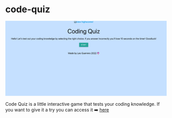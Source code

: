 # code-quiz
![Code Quiz](assets/images/Code-Quiz.png)

Code Quiz is a little interactive game that tests your coding knowledge. If you want to give it a try you can access it ➡️ [here](https://leoguerr.github.io/code-quiz/)